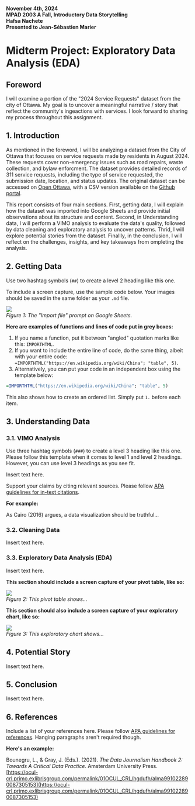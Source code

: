 **November 4th, 2024**<br>
**MPAD 2003 A Fall, Introductory Data Storytelling**<br>
**Hafsa Nachete**<br>
**Presented to Jean-Sébastien Marier**<br>


# Midterm Project: Exploratory Data Analysis (EDA)

## Foreword

I will examine a portion of the "2024 Service Requests" dataset from the city of Ottawa. My goal is to uncover a meaningful narrative / story that reflect the community's ingeactions with services. I look forward to sharing my process throughout this assignment.

## 1. Introduction

As mentioned in the foreword, I will be analyzing a dataset from the City of Ottawa that focuses on service requests made by residents in August 2024. These requests cover non-emergency issues such as road repairs, waste collection, and bylaw enforcment. The dataset provides detailed records of 311 service requests, including the type of service requested, the submission date, location, and status updates. The original dataset can be accessed on [Open Ottawa](https://open.ottawa.ca/documents/65fe42e2502d442b8a774fd3d954cac5/about), with a CSV version available on the [Github portal](https://raw.githubusercontent.com/jsmarier/course-datasets/refs/heads/main/ottawa-311-service-requests-august-2024.csv). 

This report consists of four main sections. First, getting data, I will explain how the dataset was imported into Google Sheets and provide initial observations about its structure and content. Second, in Understanding data, I will perform a VIMO analysis to evaluate the data's quality, followed by data cleaning and exploratory analysis to uncover patterns. Thrid, I will explore potential stories from the dataset. Finallly, in the conclusion, I will reflect on the challenges, insights, and key takeaways from ompleting the analysis. 

## 2. Getting Data

Use two hashtag symbols (`##`) to create a level 2 heading like this one.

To include a screen capture, use the sample code below. Your images should be saved in the same folder as your `.md` file.

![](import-screen-capture.png)<br>
*Figure 1: The "Import file" prompt on Google Sheets.*

**Here are examples of functions and lines of code put in grey boxes:**

1. If you name a function, put it between "angled" quotation marks like this: `IMPORTHTML`.
1. If you want to include the entire line of code, do the same thing, albeit with your entire code: `=IMPORTHTML("https://en.wikipedia.org/wiki/China"; "table", 5)`.
1. Alternatively, you can put your code in an independent box using the template below:

``` r
=IMPORTHTML("https://en.wikipedia.org/wiki/China"; "table", 5)
```
This also shows how to create an ordered list. Simply put `1.` before each item.

## 3. Understanding Data

### 3.1. VIMO Analysis

Use three hashtag symbols (`###`) to create a level 3 heading like this one. Please follow this template when it comes to level 1 and level 2 headings. However, you can use level 3 headings as you see fit.

Insert text here.

Support your claims by citing relevant sources. Please follow [APA guidelines for in-text citations](https://apastyle.apa.org/style-grammar-guidelines/citations).

**For example:**

As Cairo (2016) argues, a data visualization should be truthful...

### 3.2. Cleaning Data

Insert text here.

### 3.3. Exploratory Data Analysis (EDA)

Insert text here.

**This section should include a screen capture of your pivot table, like so:**

![](pivot-table-screen-capture.png)<br>
*Figure 2: This pivot table shows...*

**This section should also include a screen capture of your exploratory chart, like so:**

![](chart-screen-capture.png)<br>
*Figure 3: This exploratory chart shows...*

## 4. Potential Story

Insert text here.

## 5. Conclusion

Insert text here.

## 6. References

Include a list of your references here. Please follow [APA guidelines for references](https://apastyle.apa.org/style-grammar-guidelines/references). Hanging paragraphs aren't required though.

**Here's an example:**

Bounegru, L., & Gray, J. (Eds.). (2021). *The Data Journalism Handbook 2: Towards A Critical Data Practice*. Amsterdam University Press. [https://ocul-crl.primo.exlibrisgroup.com/permalink/01OCUL_CRL/hgdufh/alma991022890087305153](https://ocul-crl.primo.exlibrisgroup.com/permalink/01OCUL_CRL/hgdufh/alma991022890087305153)

